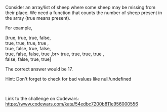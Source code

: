 Consider an array/list of sheep where some sheep may be missing from their place. We need a function that counts the number of sheep present in the array (true means present).

For example, <br>

[true,  true,  true,  false,<br>
  true,  true,  true,  true ,<br>
  true,  false, true,  false,<br>
  true,  false, false, true ,br>
  true,  true,  true,  true ,<br>
  false, false, true,  true]

The correct answer would be 17.

Hint: Don't forget to check for bad values like null/undefined

<br>

Link to the challenge on Codewars:<br>
https://www.codewars.com/kata/54edbc7200b811e956000556
